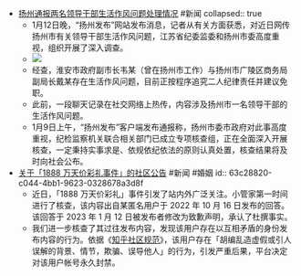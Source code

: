 - [扬州通报两名领导干部生活作风问题处理情况](https://finance.sina.com.cn/jjxw/2023-01-13/doc-imxzyzcr8945115.shtml) #新闻
  collapsed:: true
	- 1月12日晚，“扬州发布”网站发布消息，记者从有关方面获悉，对近日网传扬州市有关领导干部生活作风问题，江苏省纪委监委和扬州市委高度重视，组织开展了深入调查。
	- ![](https://n.sinaimg.cn/sinakd20230113s/105/w1075h630/20230113/9433-1502049f4a022440392d393dd3545677.png)
	- 经查，淮安市政府副市长韦某（曾在扬州市工作）与扬州市广陵区商务局副局长戴某存在生活作风问题，目前正按程序追究二人纪律责任并建议免职。
	- 此前，一段聊天记录在社交网络上热传，内容涉及扬州市一名领导干部的生活作风问题。
	- 1月9日上午，“扬州发布”客户端发布通报称，扬州市委市政府对此事高度重视，纪检监察机关联合相关部门已成立专项核查组，正在全面深入开展核查，一定秉持实事求是、依规依纪依法的原则认真处置，核查结果将及时向社会公布。
- [关于「1888 万天价彩礼事件」的社区公告](https://zhuanlan.zhihu.com/p/598754927) #新闻 #婚姻
  id:: 63c28820-c044-4bb1-9623-0328678a3d8f
	- 近日，「1888 万天价彩礼」事件引发了站内外广泛关注。小管家第一时间进行了核查，该内容出自某匿名用户于 2022 年 10 月 16 日发布的回答。该回答于 2023 年 1 月 12 日被发布者修改为致歉声明，承认了杜撰事实。
	- 我们进一步核查了其过往发布内容，发现该用户存在以互相矛盾的身份发布内容的行为。依据《[知乎社区规范](https://zhuanlan.zhihu.com/p/506696688)》，该用户存在「胡编乱造虚假或引人误解的背景、情节，欺骗、误导他人」的行为，引发严重后果，平台决定对该用户帐号永久封禁。